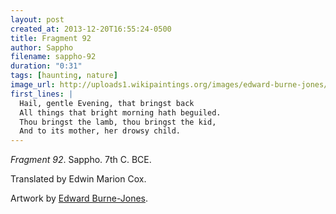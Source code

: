 ```yaml
---
layout: post
created_at: 2013-12-20T16:55:24-0500
title: Fragment 92
author: Sappho
filename: sappho-92
duration: "0:31"
tags: [haunting, nature]
image_url: http://uploads1.wikipaintings.org/images/edward-burne-jones/hesperus-the-evening-star-1870.jpg!Blog.jpg
first_lines: |
  Hail, gentle Evening, that bringst back
  All things that bright morning hath beguiled.
  Thou bringst the lamb, thou bringst the kid,
  And to its mother, her drowsy child.
---
```


_Fragment 92_.  Sappho.  7th C. BCE.

Translated by Edwin Marion Cox.

Artwork by [Edward Burne-Jones](http://www.wikipaintings.org/en/edward-burne-jones/hesperus-the-evening-star-1870).
